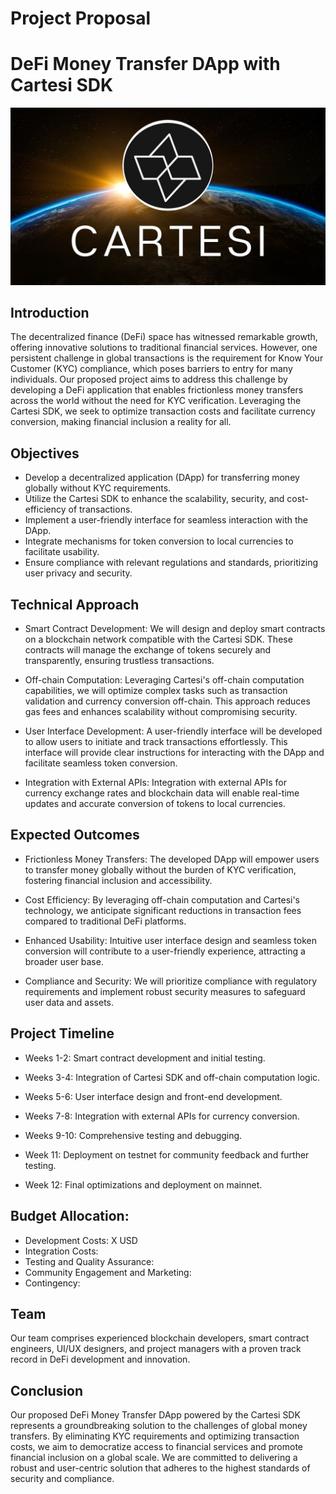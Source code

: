 # Project Proposal
# DeFi Money Transfer DApp with Cartesi SDK
![Cartesi Image](./images/cartesi.jpg)
## Introduction

The decentralized finance (DeFi) space has witnessed remarkable growth, offering innovative solutions to traditional financial services. However, one persistent challenge in global transactions is the requirement for Know Your Customer (KYC) compliance, which poses barriers to entry for many individuals. Our proposed project aims to address this challenge by developing a DeFi application that enables frictionless money transfers across the world without the need for KYC verification. Leveraging the Cartesi SDK, we seek to optimize transaction costs and facilitate currency conversion, making financial inclusion a reality for all.

## Objectives

- Develop a decentralized application (DApp) for transferring money globally without KYC requirements.
- Utilize the Cartesi SDK to enhance the scalability, security, and cost-efficiency of transactions.
- Implement a user-friendly interface for seamless interaction with the DApp.
- Integrate mechanisms for token conversion to local currencies to facilitate usability.
- Ensure compliance with relevant regulations and standards, prioritizing user privacy and security.

## Technical Approach

- Smart Contract Development: We will design and deploy smart contracts on a blockchain network compatible with the Cartesi SDK. These contracts will manage the exchange of tokens securely and transparently, ensuring trustless transactions.

- Off-chain Computation: Leveraging Cartesi's off-chain computation capabilities, we will optimize complex tasks such as transaction validation and currency conversion off-chain. This approach reduces gas fees and enhances scalability without compromising security.

- User Interface Development: A user-friendly interface will be developed to allow users to initiate and track transactions effortlessly. This interface will provide clear instructions for interacting with the DApp and facilitate seamless token conversion.

- Integration with External APIs: Integration with external APIs for currency exchange rates and blockchain data will enable real-time updates and accurate conversion of tokens to local currencies.

## Expected Outcomes

- Frictionless Money Transfers: The developed DApp will empower users to transfer money globally without the burden of KYC verification, fostering financial inclusion and accessibility.

- Cost Efficiency: By leveraging off-chain computation and Cartesi's technology, we anticipate significant reductions in transaction fees compared to traditional DeFi platforms.

- Enhanced Usability: Intuitive user interface design and seamless token conversion will contribute to a user-friendly experience, attracting a broader user base.

- Compliance and Security: We will prioritize compliance with regulatory requirements and implement robust security measures to safeguard user data and assets.

## Project Timeline

- Weeks 1-2: Smart contract development and initial testing.
  
- Weeks 3-4: Integration of Cartesi SDK and off-chain computation logic.
  
- Weeks 5-6: User interface design and front-end development.
  
- Weeks 7-8: Integration with external APIs for currency conversion.
  
- Weeks 9-10: Comprehensive testing and debugging.
  
- Week 11: Deployment on testnet for community feedback and further testing.
  
- Week 12: Final optimizations and deployment on mainnet.

## Budget Allocation:

- Development Costs: X USD
- Integration Costs: 
- Testing and Quality Assurance: 
- Community Engagement and Marketing:
- Contingency:

## Team

Our team comprises experienced blockchain developers, smart contract engineers, UI/UX designers, and project managers with a proven track record in DeFi development and innovation.

## Conclusion

Our proposed DeFi Money Transfer DApp powered by the Cartesi SDK represents a groundbreaking solution to the challenges of global money transfers. By eliminating KYC requirements and optimizing transaction costs, we aim to democratize access to financial services and promote financial inclusion on a global scale. We are committed to delivering a robust and user-centric solution that adheres to the highest standards of security and compliance.
